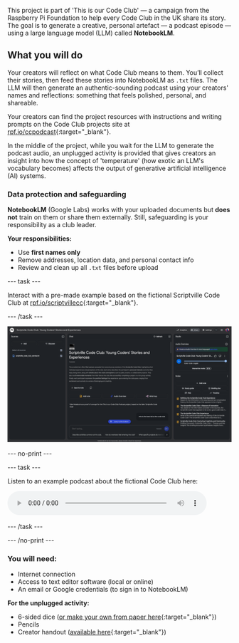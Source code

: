 This project is part of 'This is our Code Club' — a campaign from the Raspberry Pi Foundation to help every Code Club in the UK share its story. The goal is to generate a creative, personal artefact — a podcast episode — using a large language model (LLM) called **NotebookLM**. 

## What you will do

Your creators will reflect on what Code Club means to them. You’ll collect their stories, then feed these stories into NotebookLM as `.txt` files. The LLM will then generate an authentic-sounding podcast using your creators' names and reflections: something that feels polished, personal, and shareable.

Your creators can find the project resources with instructions and writing prompts on the Code Club projects site at [rpf.io/ccpodcast](http://rpf.io/ccpodcast){:target="_blank"}. 

In the middle of the project, while you wait for the LLM to generate the podcast audio, an unplugged activity is provided that gives creators an insight into how the concept of 'temperature' (how exotic an LLM's vocabulary becomes) affects the output of generative artificial intelligence (AI) systems.

### Data protection and safeguarding

**NotebookLM** (Google Labs) works with your uploaded documents but **does not** train on them or share them externally. Still, safeguarding is your responsibility as a club leader.

**Your responsibilities:**
* Use **first names only**  
* Remove addresses, location data, and personal contact info  
* Review and clean up all `.txt` files before upload

--- task ---

Interact with a pre-made example based on the fictional Scriptville Code Club at [rpf.io/scriptvillecc](http://rpf.io/scriptvillecc){:target="_blank"}.

--- /task ---

![NotebookLM interface showing young coders' stories with source file, full text, playback controls, and notes](images/NBLM_screenshot.png)

--- no-print ---

--- task ---

Listen to an example podcast about the fictional Code Club here:

<audio controls style="width:100%;max-width:448px;">
  <source src="images/ccpodcast.mp3" type="audio/mpeg">
  Your browser doesn’t support the <code>&lt;audio&gt;</code> element —
  <a href="images/ccpodcast.mp3">download the file instead</a>.
</audio>

--- /task ---

--- /no-print ---



### You will need:
- Internet connection
- Access to text editor software (local or online)
- An email or Google credentials (to sign in to NotebookLM)

**For the unplugged activity:**
- 6-sided dice ([or make your own from paper here](resources/dice.pdf){:target="_blank"})
- Pencils
- Creator handout ([available here](resources/LLMStorytime_creator.pdf){:target="_blank"})
